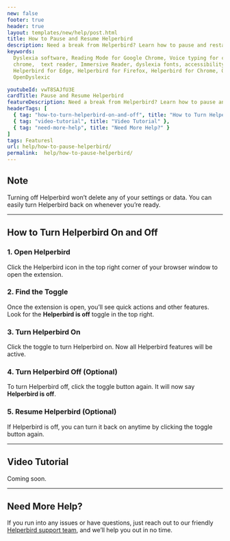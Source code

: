 ```yaml
---
new: false
footer: true
header: true
layout: templates/new/help/post.html
title: How to Pause and Resume Helperbird
description: Need a break from Helperbird? Learn how to pause and restart the extension anytime without losing your settings. This guide shows you how to easily turn Helperbird on and off whenever you want.
keywords:
  Dyslexia software, Reading Mode for Google Chrome, Voice typing for chrome, Text to speech for
  chrome,  text reader, Immersive Reader, dyslexia fonts, accessibility software, dyslexia software,
  Helperbird for Edge, Helperbird for Firefox, Helperbird for Chrome, Opendyslexic for Chrome,
  OpenDyslexic

youtubeId: vwT8SAJfU3E
cardTitle: Pause and Resume Helperbird
featureDescription: Need a break from Helperbird? Learn how to pause and restart the extension anytime without losing your settings. This guide shows you how to easily turn Helperbird on and off whenever you want.
headerTags: [
  { tag: "how-to-turn-helperbird-on-and-off", title: "How to Turn Helperbird On and Off" },
  { tag: "video-tutorial", title: "Video Tutorial" },
  { tag: "need-more-help", title: "Need More Help?" }
]
tags: Featuresl
url: help/how-to-pause-helperbird/
permalink:  help/how-to-pause-helperbird/
---
```



## Note
Turning off Helperbird won’t delete any of your settings or data. You can easily turn Helperbird back on whenever you’re ready.

---

## How to Turn Helperbird On and Off

### 1. Open Helperbird

Click the Helperbird icon in the top right corner of your browser window to open the extension.

### 2. Find the Toggle

Once the extension is open, you’ll see quick actions and other features. Look for the **Helperbird is off** toggle in the top right.

### 3. Turn Helperbird On

Click the toggle to turn Helperbird on. Now all Helperbird features will be active.

### 4. Turn Helperbird Off (Optional)

To turn Helperbird off, click the toggle button again. It will now say **Helperbird is off**.

### 5. Resume Helperbird (Optional)

If Helperbird is off, you can turn it back on anytime by clicking the toggle button again.

---

## Video Tutorial

Coming soon.

---

## Need More Help?

If you run into any issues or have questions, just reach out to our friendly [Helperbird support team](/support/), and we’ll help you out in no time.
